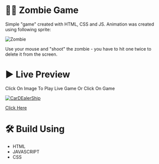 # 🧟‍♂️ Zombie Game


Simple "game" created with HTML, CSS and JS. Animation was created using following sprite:

![Zombie](http://www.wdrfree.com/public/demos/animatespritekeyframes/walkingdead.png)

Use your mouse and "shoot" the zombie - you have to hit one twice to delete it from the screen.

 # ▶ Live Preview
Click On Image To Play Live Game Or Click On Game 

[![CarDEalerShip](https://raw.githubusercontent.com/ashishsiot/Zombie-Game-JS/master/homescreen.png)](https://ashishsiot.github.io/Zombie-Game-JS/)


[Click Here](https://ashishsiot.github.io/Zombie-Game-JS/)


# 🛠 Build Using

* HTML
* JAVASCRIPT
* CSS
